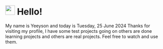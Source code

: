  <h1>
    <img src="https://emojis.slackmojis.com/emojis/images/1643510097/45343/hi.gif?1643510097" width="30"/> 
    Hello!
 </h1>
 <p>
    My name is Yeeyson and today is Tuesday, 25 June 2024
    Thanks for visiting my profile, I have some test projects going on others are done learning projects and others are real projects.
    Feel free to watch and use them.
 </p>